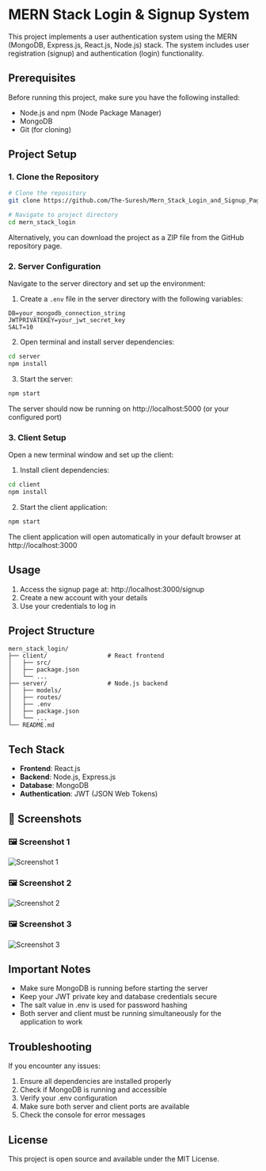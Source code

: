 # MERN Stack Login & Signup System

This project implements a user authentication system using the MERN (MongoDB, Express.js, React.js, Node.js) stack. The system includes user registration (signup) and authentication (login) functionality.

## Prerequisites

Before running this project, make sure you have the following installed:
- Node.js and npm (Node Package Manager)
- MongoDB
- Git (for cloning)

## Project Setup

### 1. Clone the Repository

```bash
# Clone the repository
git clone https://github.com/The-Suresh/Mern_Stack_Login_and_Signup_Page.git

# Navigate to project directory
cd mern_stack_login
```

Alternatively, you can download the project as a ZIP file from the GitHub repository page.

### 2. Server Configuration

Navigate to the server directory and set up the environment:

1. Create a `.env` file in the server directory with the following variables:
```
DB=your_mongodb_connection_string
JWTPRIVATEKEY=your_jwt_secret_key
SALT=10
```

2. Open terminal and install server dependencies:
```bash
cd server
npm install
```

3. Start the server:
```bash
npm start
```

The server should now be running on http://localhost:5000 (or your configured port)

### 3. Client Setup

Open a new terminal window and set up the client:

1. Install client dependencies:
```bash
cd client
npm install
```

2. Start the client application:
```bash
npm start
```

The client application will open automatically in your default browser at http://localhost:3000

## Usage

1. Access the signup page at: http://localhost:3000/signup
2. Create a new account with your details
3. Use your credentials to log in

## Project Structure

```
mern_stack_login/
├── client/                 # React frontend
│   ├── src/
│   ├── package.json
│   └── ...
├── server/                 # Node.js backend
│   ├── models/
│   ├── routes/
│   ├── .env
│   ├── package.json
│   └── ...
└── README.md
```

## Tech Stack

- **Frontend**: React.js
- **Backend**: Node.js, Express.js
- **Database**: MongoDB
- **Authentication**: JWT (JSON Web Tokens)

## 📸 Screenshots

### 🖼 Screenshot 1
![Screenshot 1](./images/screenshot1.png)

### 🖼 Screenshot 2
![Screenshot 2](./images/screenshot2.png)

### 🖼 Screenshot 3
![Screenshot 3](./images/screenshot3.png)


## Important Notes

- Make sure MongoDB is running before starting the server
- Keep your JWT private key and database credentials secure
- The salt value in .env is used for password hashing
- Both server and client must be running simultaneously for the application to work

## Troubleshooting

If you encounter any issues:

1. Ensure all dependencies are installed properly
2. Check if MongoDB is running and accessible
3. Verify your .env configuration
4. Make sure both server and client ports are available
5. Check the console for error messages

## License

This project is open source and available under the MIT License.

